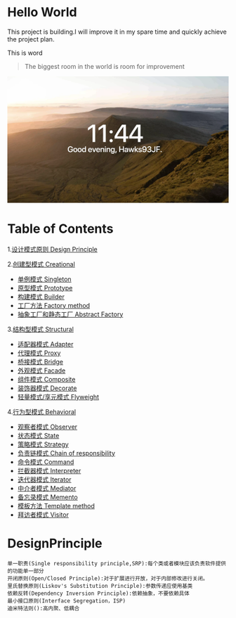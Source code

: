 Hello World
===
This project is building.I will improve it in my spare time and quickly achieve the project plan.

This is word
>The biggest room in the world is room for improvement

![](/art/WX20180802-234453@2x.webp)

# Table of Contents
1.[设计模式原则 Design Principle](#DesignPrinciple)

2.[创建型模式 Creational](/app/src/main/java/com/hawksjamesf/designpatterns/creational/README.md)
- [单例模式 Singleton](/app/src/main/java/com/hawksjamesf/designpatterns/structural/README.md#Singleton)
- [原型模式 Prototype](/app/src/main/java/com/hawksjamesf/designpatterns/structural/README.md#Prototype)
- [构建模式 Builder](/app/src/main/java/com/hawksjamesf/designpatterns/structural/README.md#Builder)
- [工厂方法 Factory method](/app/src/main/java/com/hawksjamesf/designpatterns/structural/README.md#FactoryMethod)
- [抽象工厂和静态工厂 Abstract Factory](/app/src/main/java/com/hawksjamesf/designpatterns/structural/README.md#AbstractFactory)

3.[结构型模式 Structural](/app/src/main/java/com/hawksjamesf/designpatterns/structural/README.md)

- [适配器模式 Adapter](/app/src/main/java/com/hawksjamesf/designpatterns/structural/README.md#Adapter)
- [代理模式 Proxy](/app/src/main/java/com/hawksjamesf/designpatterns/structural/README.md#Proxy)
- [桥接模式 Bridge](/app/src/main/java/com/hawksjamesf/designpatterns/structural/README.md#Bridge)
- [外观模式 Facade](/app/src/main/java/com/hawksjamesf/designpatterns/structural/README.md#Facade)
- [组件模式 Composite](/app/src/main/java/com/hawksjamesf/designpatterns/structural/README.md#Composite)
- [装饰器模式 Decorate](/app/src/main/java/com/hawksjamesf/designpatterns/structural/README.md#Decorate)
- [轻量模式/享元模式 Flyweight](/app/src/main/java/com/hawksjamesf/designpatterns/structural/README.md#Flyweight)

4.[行为型模式 Behavioral](/app/src/main/java/com/hawksjamesf/designpatterns/behavioral/README.md)

- [观察者模式 Observer](/app/src/main/java/com/hawksjamesf/designpatterns/structural/README.md#Observer)
- [状态模式 State](/app/src/main/java/com/hawksjamesf/designpatterns/structural/README.md#State)
- [策略模式 Strategy](/app/src/main/java/com/hawksjamesf/designpatterns/structural/README.md#Strategy)
- [负责链模式 Chain of responsibility](/app/src/main/java/com/hawksjamesf/designpatterns/structural/README.md#ChainOfResponsibility)
- [命令模式 Command](/app/src/main/java/com/hawksjamesf/designpatterns/structural/README.md#Command)
- [拦截器模式 Interpreter](/app/src/main/java/com/hawksjamesf/designpatterns/structural/README.md#Interpreter)
- [迭代器模式 Iterator](/app/src/main/java/com/hawksjamesf/designpatterns/structural/README.md#Iterator)
- [中介者模式 Mediator](/app/src/main/java/com/hawksjamesf/designpatterns/structural/README.md#Mediator)
- [备忘录模式 Memento](/app/src/main/java/com/hawksjamesf/designpatterns/structural/README.md#Memento)
- [模板方法 Template method](/app/src/main/java/com/hawksjamesf/designpatterns/structural/README.md#TemplateMethod)
- [拜访者模式 Visitor](/app/src/main/java/com/hawksjamesf/designpatterns/structural/README.md#Visitor)

DesignPrinciple
===============

    单一职责(Single responsibility principle,SRP):每个类或者模块应该负责软件提供的功能单一部分
    开闭原则(Open/Closed Principle):对于扩展进行开放，对于内部修改进行关闭。
    里氏替换原则(Liskov's Substitution Principle):参数传递应使用基类
    依赖反转(Dependency Inversion Principle):依赖抽象，不要依赖具体
    最小接口原则(Interface Segregation，ISP)
    迪米特法则():高内聚、低耦合




























